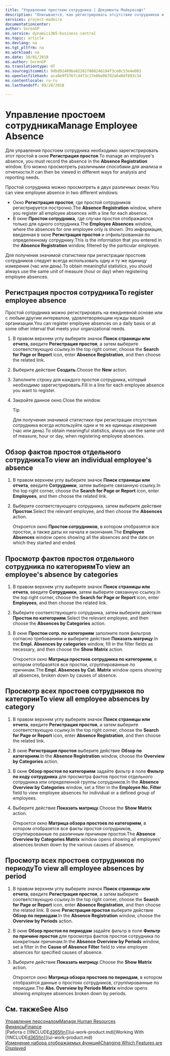 ```yaml
---
title: "Управление простоем сотрудника | Документы Майкрософт"
description: "Описывается, как регистрировать отсутствие сотрудников и анализировать статистику отсутствия."
services: project-madeira
documentationcenter: 
author: SorenGP
ms.service: dynamics365-business-central
ms.topic: article
ms.devlang: na
ms.tgt_pltfrm: na
ms.workload: na
ms.date: 10/01/2018
ms.author: SorenGP
ms.translationtype: HT
ms.sourcegitcommit: 9dbd92409ba02281f008246194f3ce0c53e4e001
ms.openlocfilehash: aca8e9f5767c44f3c17e0be067d2a6a0df893c34
ms.contentlocale: ru-ru
ms.lasthandoff: 09/28/2018

---
```

# <a name="manage-employee-absence"></a><span data-ttu-id="0e854-103">Управление простоем сотрудника</span><span class="sxs-lookup"><span data-stu-id="0e854-103">Manage Employee Absence</span></span>
<span data-ttu-id="0e854-104">Для управления простоем сотрудника необходимо зарегистрировать этот простой в окне **Регистрация простоя**.</span><span class="sxs-lookup"><span data-stu-id="0e854-104">To manage an employee's absence, you must record the absence in the **Absence Registration** window.</span></span> <span data-ttu-id="0e854-105">Его можно просмотреть различными способами для анализа и отчетности.</span><span class="sxs-lookup"><span data-stu-id="0e854-105">It can then be viewed in different ways for analysis and reporting needs.</span></span>

<span data-ttu-id="0e854-106">Простой сотрудника можно просмотреть в двух различных окнах:</span><span class="sxs-lookup"><span data-stu-id="0e854-106">You can view employee absence in two different windows:</span></span>

* <span data-ttu-id="0e854-107">Окно **Регистрация простоя**, где простой сотрудников регистрируется построчно.</span><span class="sxs-lookup"><span data-stu-id="0e854-107">The **Absence Registration** window, where you register all employee absences with a line for each absence.</span></span>
* <span data-ttu-id="0e854-108">В окне **Простои сотрудника**, где случаи простоя отображаются только для одного сотрудника.</span><span class="sxs-lookup"><span data-stu-id="0e854-108">The **Employee Absences** window, where the absences for one employee only is shown.</span></span> <span data-ttu-id="0e854-109">Это информация, введенная в окне **Регистрация простоя** и отфильтрованная по определенному сотруднику.</span><span class="sxs-lookup"><span data-stu-id="0e854-109">This is the information that you entered in the **Absence Registration** window, filtered by the particular employee.</span></span>

<span data-ttu-id="0e854-110">Для получения значимой статистики при регистрации простоев сотрудников следует всегда использовать одну и ту же единицу измерения (час или день).</span><span class="sxs-lookup"><span data-stu-id="0e854-110">To obtain meaningful statistics, you should always use the same unit of measure (hour or day) when registering employee absences.</span></span>

## <a name="to-register-employee-absence"></a><span data-ttu-id="0e854-111">Регистрация простоя сотрудника</span><span class="sxs-lookup"><span data-stu-id="0e854-111">To register employee absence</span></span>
<span data-ttu-id="0e854-112">Простой сотрудника можно регистрировать на ежедневной основе или с любым другим интервалом, удовлетворяющим нужды вашей организации.</span><span class="sxs-lookup"><span data-stu-id="0e854-112">You can register employee absences on a daily basis or at some other interval that meets your organizational needs.</span></span>

1. <span data-ttu-id="0e854-113">В правом верхнем углу выберите значок **Поиск страницы или отчета**, введите **Регистрация простоя**, а затем выберите соответствующую ссылку.</span><span class="sxs-lookup"><span data-stu-id="0e854-113">In the top right corner, choose the **Search for Page or Report** icon, enter **Absence Registration**, and then choose the related link.</span></span>
2. <span data-ttu-id="0e854-114">Выберите действие **Создать**.</span><span class="sxs-lookup"><span data-stu-id="0e854-114">Choose the **New** action.</span></span>
3. <span data-ttu-id="0e854-115">Заполните строку для каждого простоя сотрудника, который необходимо зарегистрировать.</span><span class="sxs-lookup"><span data-stu-id="0e854-115">Fill in a line for each employee absence you want to register.</span></span>
4. <span data-ttu-id="0e854-116">Закройте данное окно.</span><span class="sxs-lookup"><span data-stu-id="0e854-116">Close the window.</span></span>

    > [!Tip]
    > <span data-ttu-id="0e854-117">Для получения значимой статистики при регистрации отсутствия сотрудника всегда используйте одни и те же единицы измерения (час или день).</span><span class="sxs-lookup"><span data-stu-id="0e854-117">To obtain meaningful statistics, always use the same unit of measure, hour or day, when registering employee absences.</span></span>

## <a name="to-view-an-individual-employees-absence"></a><span data-ttu-id="0e854-118">Обзор фактов простоя отдельного сотрудника</span><span class="sxs-lookup"><span data-stu-id="0e854-118">To view an individual employee's absence</span></span>
1. <span data-ttu-id="0e854-119">В правом верхнем углу выберите значок **Поиск страницы или отчета**, введите **Сотрудники**, затем выберите связанную ссылку.</span><span class="sxs-lookup"><span data-stu-id="0e854-119">In the top right corner, choose the **Search for Page or Report** icon, enter **Employees**, and then choose the related link.</span></span>
2. <span data-ttu-id="0e854-120">Выберите соответствующего сотрудника, затем выберите действие **Простои**.</span><span class="sxs-lookup"><span data-stu-id="0e854-120">Select the relevant employee, and then choose the **Absences** action.</span></span>

    <span data-ttu-id="0e854-121">Откроется окно **Простои сотрудников**, в котором отобразятся все простои, а также даты их начала и окончания.</span><span class="sxs-lookup"><span data-stu-id="0e854-121">The **Employee Absences** window opens showing all the absences and the date on which they started and ended.</span></span>

## <a name="to-view-an-employees-absence-by-categories"></a><span data-ttu-id="0e854-122">Просмотр фактов простоя отдельного сотрудника по категориям</span><span class="sxs-lookup"><span data-stu-id="0e854-122">To view an employee's absence by categories</span></span>
1. <span data-ttu-id="0e854-123">В правом верхнем углу выберите значок **Поиск страницы или отчета**, введите **Сотрудники**, затем выберите связанную ссылку.</span><span class="sxs-lookup"><span data-stu-id="0e854-123">In the top right corner, choose the **Search for Page or Report** icon, enter **Employees**, and then choose the related link.</span></span>
2. <span data-ttu-id="0e854-124">Выберите соответствующего сотрудника, затем выберите действие **Простои по категориям**.</span><span class="sxs-lookup"><span data-stu-id="0e854-124">Select the relevant employee, and then choose the **Absences by Categories** action.</span></span>
3. <span data-ttu-id="0e854-125">В окне **Простои сотр. по категориям** заполните поля фильтров согласно требованиям и выберите действие **Показать матрицу**.</span><span class="sxs-lookup"><span data-stu-id="0e854-125">In the **Empl. Absences by categories** window, fill in the filter fields as necessary, and then choose the **Show Matrix** action.</span></span>

    <span data-ttu-id="0e854-126">Откроется окно **Матрица простоев сотрудника по категориям**, в котором отобразятся все простои, сгруппированные по причинам.</span><span class="sxs-lookup"><span data-stu-id="0e854-126">The **Empl. Absences by Cat. Matrix** window opens showing all absences, broken down by causes of absence.</span></span>

## <a name="to-view-all-employee-absences-by-category"></a><span data-ttu-id="0e854-127">Просмотр всех простоев сотрудников по категории</span><span class="sxs-lookup"><span data-stu-id="0e854-127">To view all employee absences by category</span></span>
1. <span data-ttu-id="0e854-128">В правом верхнем углу выберите значок **Поиск страницы или отчета**, введите **Регистрация простоя**, а затем выберите соответствующую ссылку.</span><span class="sxs-lookup"><span data-stu-id="0e854-128">In the top right corner, choose the **Search for Page or Report** icon, enter **Absence Registration**, and then choose the related link.</span></span>
2. <span data-ttu-id="0e854-129">В окне **Регистрация простоя** выберите действие **Обзор по категориям**.</span><span class="sxs-lookup"><span data-stu-id="0e854-129">In the **Absence Registration** window, choose the **Overview by Categories** action.</span></span>
3. <span data-ttu-id="0e854-130">В окне **Обзор простоя по категориям** задайте фильтр в поле **Фильтр по коду сотрудника** для просмотра фактов простоя отдельного сотрудника или определенной группы сотрудников.</span><span class="sxs-lookup"><span data-stu-id="0e854-130">In the **Absence Overview by Categories** window, set a filter in the **Employee No. Filter** field to view employee absences for individual or a defined group of employees.</span></span>
4. <span data-ttu-id="0e854-131">Выберите действие **Показать матрицу**.</span><span class="sxs-lookup"><span data-stu-id="0e854-131">Choose the **Show Matrix** action.</span></span>

    <span data-ttu-id="0e854-132">Откроется окно **Матрица обзора простоев по категориям**, в котором отобразятся все факты простоя сотрудников, сгруппированные по различным причинам простоя.</span><span class="sxs-lookup"><span data-stu-id="0e854-132">The **Absence Overview by Categories Matrix** window opens showing all employees’ absences broken down by the various causes of absence.</span></span>

## <a name="to-view-all-employee-absences-by-period"></a><span data-ttu-id="0e854-133">Просмотр всех простоев сотрудников по периоду</span><span class="sxs-lookup"><span data-stu-id="0e854-133">To view all employee absences by period</span></span>
1. <span data-ttu-id="0e854-134">В правом верхнем углу выберите значок **Поиск страницы или отчета**, введите **Регистрация простоя**, а затем выберите соответствующую ссылку.</span><span class="sxs-lookup"><span data-stu-id="0e854-134">In the top right corner, choose the **Search for Page or Report** icon, enter **Absence Registration**, and then choose the related link.</span></span>
   <span data-ttu-id="0e854-135">В окне **Регистрация простоя** выберите действие **Обзор по периодам**.</span><span class="sxs-lookup"><span data-stu-id="0e854-135">In the **Absence Registration** window, choose the **Overview by Periods** action.</span></span>
2. <span data-ttu-id="0e854-136">В окне **Обзор простоя по периодам** задайте фильтр в поле **Фильтр по причине простоя** для просмотра фактов простоя сотрудника по конкретным причинам.</span><span class="sxs-lookup"><span data-stu-id="0e854-136">In the **Absence Overview by Periods** window, set a filter in the **Cause of Absence Filter** field to view employee absences for specified causes of absence.</span></span>
3. <span data-ttu-id="0e854-137">Выберите действие **Показать матрицу**.</span><span class="sxs-lookup"><span data-stu-id="0e854-137">Choose the **Show Matrix** action.</span></span>

    <span data-ttu-id="0e854-138">Откроется окно **Матрица обзора простоев по периодам**, в котором отобразятся данные о простоях сотрудников, сгруппированные по периодам.</span><span class="sxs-lookup"><span data-stu-id="0e854-138">The **Abs. Overview by Periods Matrix** window opens showing employee absences broken down by periods.</span></span>

## <a name="see-also"></a><span data-ttu-id="0e854-139">См. также</span><span class="sxs-lookup"><span data-stu-id="0e854-139">See Also</span></span>
[<span data-ttu-id="0e854-140">Управление персоналом</span><span class="sxs-lookup"><span data-stu-id="0e854-140">Manage Human Resources</span></span>](hr-manage-human-resources.md)  
[<span data-ttu-id="0e854-141">Финансы</span><span class="sxs-lookup"><span data-stu-id="0e854-141">Finance</span></span>](finance.md)  
<span data-ttu-id="0e854-142">[Работа с [!INCLUDE[d365fin](includes/d365fin_md.md)]](ui-work-product.md)</span><span class="sxs-lookup"><span data-stu-id="0e854-142">[Working With [!INCLUDE[d365fin](includes/d365fin_md.md)]](ui-work-product.md)</span></span>  
[<span data-ttu-id="0e854-143">Изменение набора отображаемых функций</span><span class="sxs-lookup"><span data-stu-id="0e854-143">Changing Which Features are Displayed</span></span>](ui-experiences.md)

